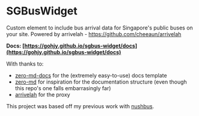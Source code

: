 # SGBusWidget
Custom element to include bus arrival data for Singapore's public buses on your site. Powered by arrivelah - https://github.com/cheeaun/arrivelah

**Docs: [https://gohjy.github.io/sgbus-widget/docs](https://gohjy.github.io/sgbus-widget/docs)**

With thanks to:
- [zero-md-docs] for the (extremely easy-to-use) docs template
- [zero-md] for inspiration for the documentation structure (even though this repo's one falls embarrasingly far)
- [arrivelah] for the proxy 

This project was based off my previous work with [nushbus].

[zero-md-docs]: https://github.com/zerodevx/zero-md-docs
[zero-md]: https://zerodevx.github.io/zero-md
[arrivelah]: https://github.com/cheeaun/arrivelah
[nushbus]: https://github.com/gohjy/nushbus
